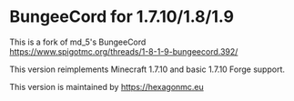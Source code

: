 BungeeCord for 1.7.10/1.8/1.9
==========
This is a fork of md_5's BungeeCord  
https://www.spigotmc.org/threads/1-8-1-9-bungeecord.392/

This version reimplements Minecraft 1.7.10 and basic 1.7.10 Forge support.

This version is maintained by https://hexagonmc.eu
